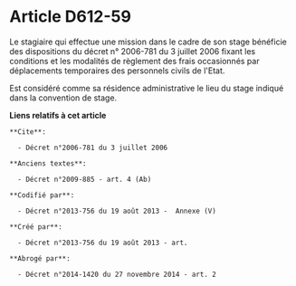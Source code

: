 # Article D612-59

Le stagiaire qui effectue une mission dans le cadre de son stage bénéficie des dispositions du décret n° 2006-781 du 3
juillet 2006 fixant les conditions et les modalités de règlement des frais occasionnés par déplacements temporaires des
personnels civils de l'Etat.

Est considéré comme sa résidence administrative le lieu du stage indiqué dans la convention de stage.

**Liens relatifs à cet article**

	**Cite**:

	  - Décret n°2006-781 du 3 juillet 2006

	**Anciens textes**:

	  - Décret n°2009-885 - art. 4 (Ab)

	**Codifié par**:

	  - Décret n°2013-756 du 19 août 2013 -  Annexe (V)

	**Créé par**:

	  - Décret n°2013-756 du 19 août 2013 - art.

	**Abrogé par**:

	  - Décret n°2014-1420 du 27 novembre 2014 - art. 2
